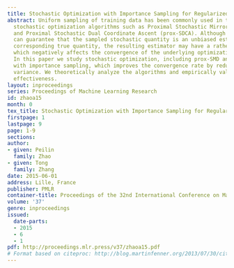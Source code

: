 ```yaml
---
title: Stochastic Optimization with Importance Sampling for Regularized Loss Minimization
abstract: Uniform sampling of training data has been commonly used in traditional
  stochastic optimization algorithms such as Proximal Stochastic Mirror Descent (prox-SMD)
  and Proximal Stochastic Dual Coordinate Ascent (prox-SDCA). Although uniform sampling
  can guarantee that the sampled stochastic quantity is an unbiased estimate of the
  corresponding true quantity, the resulting estimator may have a rather high variance,
  which negatively affects the convergence of the underlying optimization procedure.
  In this paper we study stochastic optimization, including prox-SMD and prox-SDCA,
  with importance sampling, which improves the convergence rate by reducing the stochastic
  variance. We theoretically analyze the algorithms and empirically validate their
  effectiveness.
layout: inproceedings
series: Proceedings of Machine Learning Research
id: zhaoa15
month: 0
tex_title: Stochastic Optimization with Importance Sampling for Regularized Loss Minimization
firstpage: 1
lastpage: 9
page: 1-9
sections: 
author:
- given: Peilin
  family: Zhao
- given: Tong
  family: Zhang
date: 2015-06-01
address: Lille, France
publisher: PMLR
container-title: Proceedings of the 32nd International Conference on Machine Learning
volume: '37'
genre: inproceedings
issued:
  date-parts:
  - 2015
  - 6
  - 1
pdf: http://proceedings.mlr.press/v37/zhaoa15.pdf
# Format based on citeproc: http://blog.martinfenner.org/2013/07/30/citeproc-yaml-for-bibliographies/
---
```

